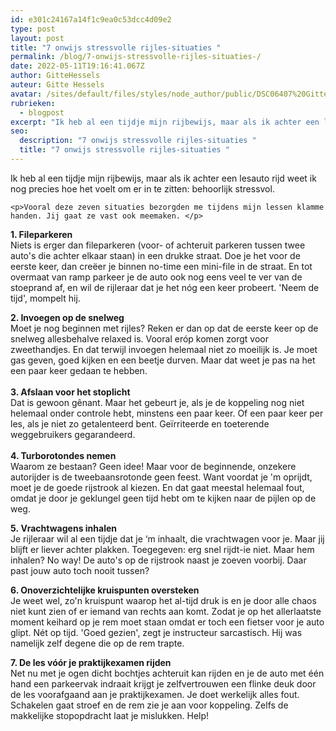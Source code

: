 ```yaml
---
id: e301c24167a14f1c9ea0c53dcc4d09e2
type: post
layout: post
title: "7 onwijs stressvolle rijles-situaties "
permalink: /blog/7-onwijs-stressvolle-rijles-situaties-/
date: 2022-05-11T19:16:41.067Z
author: GitteHessels
auteur: Gitte Hessels
avatar: /sites/default/files/styles/node_author/public/DSC06407%20Gitte_0.jpg?itok=zeg9hMTG
rubrieken:
  - blogpost
excerpt: "Ik heb al een tijdje mijn rijbewijs, maar als ik achter een lesauto rijd weet ik nog precies hoe het voelt om er in te zitten: behoorlijk stressvol.  "
seo:
  description: "7 onwijs stressvolle rijles-situaties "
  title: "7 onwijs stressvolle rijles-situaties "
---
```

Ik heb al een tijdje mijn rijbewijs, maar als ik achter een lesauto rijd weet ik nog precies hoe het voelt om er in te zitten: behoorlijk stressvol.  

    <p>Vooral deze zeven situaties bezorgden me tijdens mijn lessen klamme handen. Jij gaat ze vast ook meemaken. </p>
<p><strong>1. Fileparkeren</strong><br>Niets is erger dan fileparkeren (voor- of achteruit parkeren tussen twee auto's die achter elkaar staan) in een drukke straat. Doe je het voor de eerste keer, dan creëer je binnen no-time een mini-file in de straat. En tot overmaat van ramp parkeer je de auto ook nog eens veel te ver van de stoeprand af, en wil de rijleraar dat je het nóg een keer probeert. 'Neem de tijd', mompelt hij. </p>
<p><strong>2. Invoegen op de snelweg</strong><br>Moet je nog beginnen met rijles? Reken er dan op dat de eerste keer op de snelweg allesbehalve relaxed is. Vooral eróp komen zorgt voor zweethandjes. En dat terwijl invoegen helemaal niet zo moeilijk is. Je moet gas geven, goed kijken en een beetje durven. Maar dat weet je pas na het een paar keer gedaan te hebben. <br><br><strong>3. Afslaan voor het stoplicht </strong><br>Dat is gewoon gênant. Maar het gebeurt je, als je de koppeling nog niet helemaal onder controle hebt, minstens een paar keer. Of een paar keer per les, als je niet zo getalenteerd bent. Geïrriteerde en toeterende weggebruikers gegarandeerd. <br><br><strong>4. Turborotondes nemen</strong><br>Waarom ze bestaan? Geen idee! Maar voor de beginnende, onzekere autorijder is de tweebaansrotonde geen feest. Want voordat je 'm oprijdt, moet je de goede rijstrook al kiezen. En dat gaat meestal helemaal fout, omdat je door je geklungel geen tijd hebt om te kijken naar de pijlen op de weg. </p>
<p><strong>5. </strong><strong>Vrachtwagens inhalen</strong><br>Je rijleraar wil al een tijdje dat je ‘m inhaalt, die vrachtwagen voor je. Maar jij blijft er liever achter plakken. Toegegeven: erg snel rijdt-ie niet. Maar hem inhalen? No way! De auto's op de rijstrook naast je zoeven voorbij. Daar past jouw auto toch nooit tussen?</p>
<p><strong>6. Onoverzichtelijke kruispunten oversteken</strong><br>Je weet wel, zo'n kruispunt waarop het al-tijd druk is en je door alle chaos niet kunt zien of er iemand van rechts aan komt. Zodat je op het allerlaatste moment keihard op je rem moet staan omdat er toch een fietser voor je auto glipt. Nét op tijd. 'Goed gezien', zegt je instructeur sarcastisch. Hij was namelijk zelf degene die op de rem trapte.</p>
<p><strong>7. De les vóór je praktijkexamen rijden</strong><br>Net nu met je ogen dicht bochtjes achteruit kan rijden en je de auto met één hand een parkeervak indraait krijgt je zelfvertrouwen een flinke deuk door de les voorafgaand aan je praktijkexamen. Je doet werkelijk alles fout. Schakelen gaat stroef en de rem zie je aan voor koppeling. Zelfs de makkelijke stopopdracht laat je mislukken. Help! </p>  
